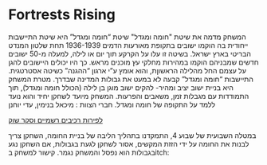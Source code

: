 # Fortrests Rising

המשחק מדמה את שיטת "חומה ומגדל" 
שיטת “חומה ומגדל” היא שיטת התיישבות ייחודית בה הוקמו ישובים בתקופת מאורעות הדמים 1936-1939 תחת שלטון המנדט הבריטי בארץ ישראל. בשיטה זו עלו על הקרקע תוך יום או לילה, למעלה מ-50 ישובים חדשים שמבניהם הוקמו במהירות מחלקי עץ מוכנים מראש. כך היו יכולים היישובים להגן על עצמם החל מהלילה הראשוןת, והוא אומץ ע”י ארגון “ההגנה” כשיטה אסטרטגית. התיישבות “חומה ומגדל” קבעה לא במעט את גבולות המדינה שבדרך.
מטרת המשחק היא בניית ישוב יציב ומהיר- להקים ישוב מוגן בן לילה (הכולל חומה ומגדל), תוך התמודדות עם מגבלות זמן, משאבים והפרעות.
המשחק מיועד לשחקן יחיד והוא נועד ללמד על התקופה של חומה ומגדל.
חברי הצוות : מיכאל בנימין, עדי יוחנן

[לפירות רכיבים רשמיים וסקר שוק](formal-elements.md)


במטלה השבועית של שבוע 4, התמקדנו בתהליך הליבה של בניית החומה, השחקן צריך לבנות את החומה על ידי הזזת המקשים, אסור לשחקן לגעת בגבולות, אם השחקן נגע בגבולות הוא נפסל והמשחק נגמר.
קישור למשחק בitch: 

